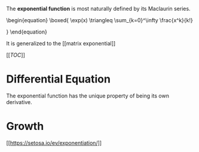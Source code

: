 The **exponential function** is most naturally defined by its Maclaurin series.

\begin{equation}
\boxed{
\exp(x) \triangleq \sum_{k=0}^\infty \frac{x^k}{k!}
    
}
\end{equation}

It is generalized to the [[matrix exponential]]

[[_TOC_]]

# Differential Equation

The exponential function has the unique property of being its own derivative.

# Growth



[[https://setosa.io/ev/exponentiation/]]